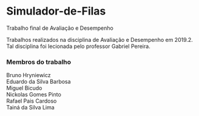 # Simulador-de-Filas
Trabalho final de Avaliação e Desempenho

Trabalhos realizados na disciplina de Avaliação e Desempenho em 2019.2. Tal disciplina foi lecionada pelo professor Gabriel Pereira.

### Membros do trabalho

Bruno Hryniewicz <br>
Eduardo da Silva Barbosa <br>
Miguel Bicudo <br>
Nickolas Gomes Pinto <br>
Rafael Pais Cardoso <br>
Tainá da Silva Lima <br>
